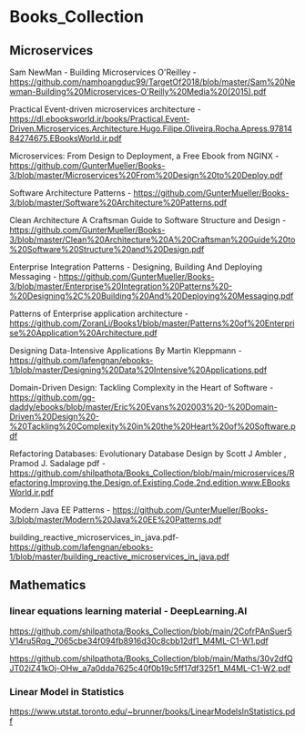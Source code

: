 # Books_Collection

## Microservices
Sam NewMan - Building Microservices O'Reilley - https://github.com/namhoangduc99/TargetOf2018/blob/master/Sam%20Newman-Building%20Microservices-O'Reilly%20Media%20(2015).pdf


Practical Event-driven microservices architecture - https://dl.ebooksworld.ir/books/Practical.Event-Driven.Microservices.Architecture.Hugo.Filipe.Oliveira.Rocha.Apress.9781484274675.EBooksWorld.ir.pdf


Microservices: From Design to Deployment, a Free Ebook from NGINX - https://github.com/GunterMueller/Books-3/blob/master/Microservices%20From%20Design%20to%20Deploy.pdf


Software Architecture Patterns - https://github.com/GunterMueller/Books-3/blob/master/Software%20Architecture%20Patterns.pdf


Clean Architecture A Craftsman Guide to Software Structure and Design - https://github.com/GunterMueller/Books-3/blob/master/Clean%20Architecture%20A%20Craftsman%20Guide%20to%20Software%20Structure%20and%20Design.pdf


Enterprise Integration Patterns - Designing, Building And Deploying Messaging - https://github.com/GunterMueller/Books-3/blob/master/Enterprise%20Integration%20Patterns%20-%20Designing%2C%20Building%20And%20Deploying%20Messaging.pdf

Patterns of Enterprise application architecture - https://github.com/ZoranLi/Books1/blob/master/Patterns%20of%20Enterprise%20Application%20Architecture.pdf

Designing Data-Intensive Applications By Martin Kleppmann - https://github.com/lafengnan/ebooks-1/blob/master/Designing%20Data%20Intensive%20Applications.pdf

Domain-Driven Design: Tackling Complexity in the Heart of Software - https://github.com/gg-daddy/ebooks/blob/master/Eric%20Evans%202003%20-%20Domain-Driven%20Design%20-%20Tackling%20Complexity%20in%20the%20Heart%20of%20Software.pdf


Refactoring Databases: Evolutionary Database Design by Scott J Ambler , Pramod J. Sadalage pdf - https://github.com/shilpathota/Books_Collection/blob/main/microservices/Refactoring.Improving.the.Design.of.Existing.Code.2nd.edition.www.EBooksWorld.ir.pdf


Modern Java EE Patterns - https://github.com/GunterMueller/Books-3/blob/master/Modern%20Java%20EE%20Patterns.pdf



building_reactive_microservices_in_java.pdf- 
https://github.com/lafengnan/ebooks-1/blob/master/building_reactive_microservices_in_java.pdf

## Mathematics

### linear equations learning material - DeepLearning.AI

https://github.com/shilpathota/Books_Collection/blob/main/2CofrPAnSuer5V14ru5Rqg_7065cbe34f094fb8916d30c8cbb12df1_M4ML-C1-W1.pdf

https://github.com/shilpathota/Books_Collection/blob/main/Maths/30v2dfQJT02iZ41kOj-OHw_a7a0dda7625c40f0b19c5ff17df325f1_M4ML-C1-W2.pdf

### Linear Model in Statistics
https://www.utstat.toronto.edu/~brunner/books/LinearModelsInStatistics.pdf
